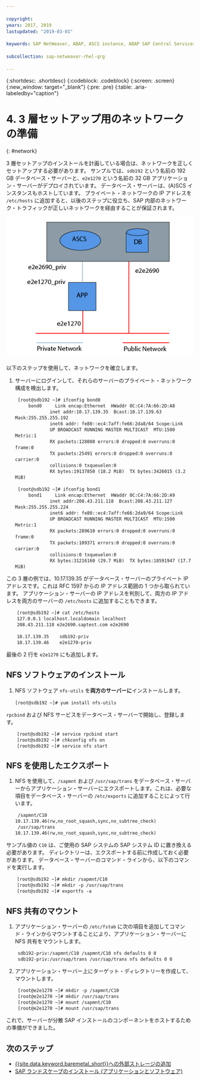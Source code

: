 ```yaml
---

copyright:
years: 2017, 2019
lastupdated: "2019-03-01"

keywords: SAP NetWeaver, ABAP, ASCS instance, ABAP SAP Central Services, application server, database server, three-tier

subcollection: sap-netweaver-rhel-qrg

---
```


{:shortdesc: .shortdesc}
{:codeblock: .codeblock}
{:screen: .screen}
{:new_window: target="_blank"}
{:pre: .pre}
{:table: .aria-labeledby="caption"}

# 4. 3 層セットアップ用のネットワークの準備
{: #network}

3 層セットアップのインストールを計画している場合は、ネットワークを正しくセットアップする必要があります。 サンプルでは、`sdb192` という名前の 192 GB データベース・サーバーと、`e2e1270` という名前の 32 GB アプリケーション・サーバーがデプロイされています。 データベース・サーバーは、(A)SCS インスタンスもホストしています。 プライベート・ネットワークの IP アドレスを `/etc/hosts` に追加すると、以後のステップに役立ち、SAP 内部のネットワーク・トラフィックが正しいネットワークを経由することが保証されます。

![図 1. 3 層セットアップのサンプル](/images/network-01.png "3 層セットアップのサンプル")

以下のステップを使用して、ネットワークを確立します。

1. サーバーにログインして、それらのサーバーのプライベート・ネットワーク構成を検出します。

        [root@sdb192 ~]# ifconfig bond0
            bond0	  Link encap:Ethernet  HWaddr 0C:C4:7A:66:2D:A8
                    inet addr:10.17.139.35  Bcast:10.17.139.63 Mask:255.255.255.192
                    inet6 addr: fe80::ec4:7aff:fe66:2da8/64 Scope:Link
                    UP BROADCAST RUNNING MASTER MULTICAST  MTU:1500  Metric:1
                    RX packets:128080 errors:0 dropped:0 overruns:0 frame:0
                    TX packets:25491 errors:0 dropped:0 overruns:0 carrier:0
                    collisions:0 txqueuelen:0
                    RX bytes:19137850 (18.2 MiB)  TX bytes:3426015 (3.2 MiB)

        [root@sdb192 ~]# ifconfig bond1
            bond1	  Link encap:Ethernet  HWaddr 0C:C4:7A:66:2D:A9
                    inet addr:208.43.211.118  Bcast:208.43.211.127 Mask:255.255.255.224
                    inet6 addr: fe80::ec4:7aff:fe66:2da9/64 Scope:Link
                    UP BROADCAST RUNNING MASTER MULTICAST  MTU:1500  Metric:1
                    RX packets:289610 errors:0 dropped:0 overruns:0 frame:0
                    TX packets:109371 errors:0 dropped:0 overruns:0 carrier:0
                    collisions:0 txqueuelen:0
                    RX bytes:31216160 (29.7 MiB)  TX bytes:18591947 (17.7 MiB)

この 3 層の例では、10.17.139.35 がデータベース・サーバーのプライベート IP アドレスです。これは RFC 1597 からの IP アドレス範囲の 1 つから取られています。 アプリケーション・サーバーの IP アドレスを判別して、両方の IP アドレスを両方のサーバーの `/etc/hosts` に追加することもできます。

        [root@sdb192 ~]# cat /etc/hosts
        127.0.0.1 localhost.localdomain localhost
        208.43.211.118 e2e2690.saptest.com e2e2690

        10.17.139.35    sdb192-priv
        10.17.139.46    e2e1270-priv

最後の 2 行を `e2e1270` にも追加します。

## NFS ソフトウェアのインストール

1. NFS ソフトウェア `nfs-utils` を**両方のサーバーに**インストールします。

      `[root@sdb192 ~]# yum install nfs-utils`

`rpcbind` および NFS サービスをデータベース・サーバーで開始し、登録します。

        [root@sdb192 ~]# service rpcbind start
        [root@sdb192 ~]# chkconfig nfs on
        [root@sdb192 ~]# service nfs start

## NFS を使用したエクスポート

1. NFS を使用して、`/sapmnt` および `/usr/sap/trans` をデータベース・サーバーからアプリケーション・サーバーにエクスポートします。これは、必要な項目をデータベース・サーバーの `/etc/exports` に追加することによって行います。

        /sapmnt/C10		10.17.139.46(rw,no_root_squash,sync,no_subtree_check)
        /usr/sap/trans	10.17.139.46(rw,no_root_squash,sync,no_subtree_check)

サンプル値の `C10` は、ご使用の SAP システムの SAP システム ID に置き換える必要があります。 ディレクトリーは、エクスポートする前に作成しておく必要があります。 データベース・サーバーのコマンド・ラインから、以下のコマンドを実行します。

        [root@sdb192 ~]# mkdir /sapmnt/C10
        [root@sdb192 ~]# mkdir -p /usr/sap/trans
        [root@sdb192 ~]# exportfs -a

## NFS 共有のマウント

1. アプリケーション・サーバーの `/etc/fstab` に次の項目を追加してコマンド・ラインからマウントすることにより、アプリケーション・サーバーに NFS 共有をマウントします。

        sdb192-priv:/sapmnt/C10 /sapmnt/C10 nfs defaults 0 0
        sdb192-priv:/usr/sap/trans /usr/sap/trans nfs defaults 0 0

2. アプリケーション・サーバー上にターゲット・ディレクトリーを作成して、マウントします。

        [root@e2e1270 ~]# mkdir -p /sapmnt/C10
        [root@e2e1270 ~]# mkdir /usr/sap/trans
        [root@e2e1270 ~]# mount /sapmnt/C10
        [root@e2e1270 ~]# mount /usr/sap/trans

これで、サーバーが分散 SAP インストールのコンポーネントをホストするための準備ができました。

## 次のステップ

  * [{{site.data.keyword.baremetal_short}}への外部ストレージの追加](/docs/infrastructure/sap-netweaver-rhel-qrg?topic=sap-netweaver-rhel-qrg-storage)
  * [SAP ランドスケープのインストール (アプリケーションとソフトウェア)](/docs/infrastructure/sap-netweaver-rhel-qrg?topic=sap-netweaver-rhel-qrg-install_landscape)
